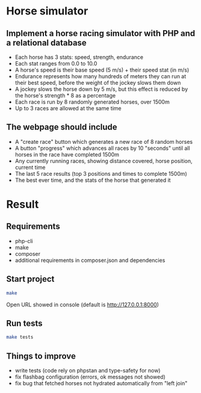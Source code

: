 # Horse simulator

## Implement a horse racing simulator with PHP and a relational database
* Each horse has 3 stats: speed, strength, endurance
* Each stat ranges from 0.0 to 10.0
* A horse's speed is their base speed (5 m/s) + their speed stat (in m/s)
* Endurance represents how many hundreds of meters they can run at their best
speed, before the weight of the jockey slows them down
* A jockey slows the horse down by 5 m/s, but this effect is reduced by the horse's
strength * 8 as a percentage
* Each race is run by 8 randomly generated horses, over 1500m
* Up to 3 races are allowed at the same time

## The webpage should include
* A "create race" button which generates a new race of 8 random horses
* A button "progress" which advances all races by 10 "seconds" until all horses in the race have completed 1500m
* Any currently running races, showing distance covered, horse position, current time
* The last 5 race results (top 3 positions and times to complete 1500m)
* The best ever time, and the stats of the horse that generated it

# Result

## Requirements
* php-cli
* make
* composer
* additional requirements in composer.json and dependencies

## Start project
```sh
make
```
Open URL showed in console (default is http://127.0.0.1:8000)

## Run tests
```sh
make tests
```

## Things to improve
* write tests (code rely on phpstan and type-safety for now)
* fix flashbag configuration (errors, ok messages not showed)
* fix bug that fetched horses not hydrated automatically from "left join"
